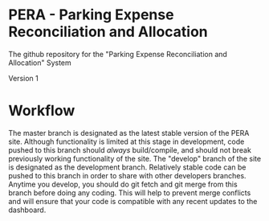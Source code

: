 # PERA - Parking Expense Reconciliation and Allocation
The github repository for the "Parking Expense Reconciliation and Allocation" System

Version 1

# Workflow
The master branch is designated as the latest stable version of the PERA site.  Although functionality is limited at this stage in development, code pushed to this branch should *always* build/compile, and should not break previously working functionality of the site.  The "develop" branch of the site is designated as the development branch.  Relatively stable code can be pushed to this branch in order to share with other developers branches.  Anytime you develop, you should do git fetch and git merge from this branch before doing any coding.  This will help to prevent merge conflicts and will ensure that your code is compatible with any recent updates to the dashboard.
